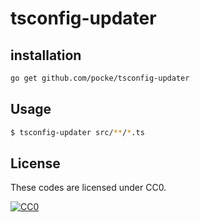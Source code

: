 tsconfig-updater
=========


installation
-----------


```sh
go get github.com/pocke/tsconfig-updater
```


Usage
-------


```sh
$ tsconfig-updater src/**/*.ts
```

License
-------

These codes are licensed under CC0.

[![CC0](http://i.creativecommons.org/p/zero/1.0/88x31.png "CC0")](http://creativecommons.org/publicdomain/zero/1.0/deed.en)
